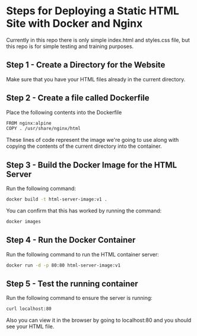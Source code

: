 # Steps for Deploying a Static HTML Site with Docker and Nginx
Currently in this repo there is only simple index.html and styles.css file, 
but this repo is for simple testing and training purposes.

## Step 1 - Create a Directory for the Website
Make sure that you have your HTML files already in the current directory.

## Step 2 - Create a file called Dockerfile
Place the following contents into the Dockerfile

```bash
FROM nginx:alpine
COPY . /usr/share/nginx/html
```

These lines of code represent the image we're going to use along with copying the contents of the current directory into the container.

## Step 3 - Build the Docker Image for the HTML Server
Run the following command:

```bash
docker build -t html-server-image:v1 .
```

You can confirm that this has worked by running the command:

```bash
docker images
```

## Step 4 - Run the Docker Container
Run the following command to run the HTML container server:

```bash
docker run -d -p 80:80 html-server-image:v1
```

## Step 5 - Test the running container
Run the following command to ensure the server is running:

```bash
curl localhost:80
```

Also you can view it in the browser by going to localhost:80 and you should see your HTML file.

